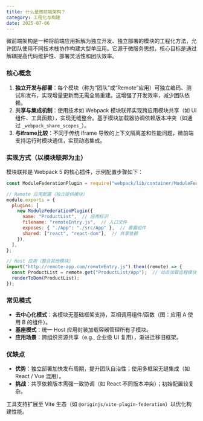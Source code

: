 ```yaml
---
title: 什么是微前端架构？
category: 工程化与构建
date: 2025-07-06
---
```

微前端架构是一种将前端应用拆解为独立开发、独立部署的模块的工程化方法，允许团队使用不同技术栈协作构建大型单应用。它源于微服务思想，核心目标是通过解耦提高代码维护性、部署灵活性和团队效率。  

### 核心概念  
1. **独立开发与部署**：每个模块（称为“团队”或“Remote”应用）可独立编码、测试和发布，实现增量更新而无需全局重建。这增强了开发效率，减少团队依赖。  
2. **共享与集成机制**：使用技术如 Webpack 模块联邦实现跨应用模块共享（如 UI 组件、工具函数），实现无缝整合。基于模块加载器协调依赖版本冲突（如通过 `_webpack_share_scopes_`）。  
3. **与iframe比较**：不同于传统 iframe 导致的上下文隔离差和性能问题，微前端支持运行时模块通信，实现动态集成。  

### 实现方式（以模块联邦为主）  
模块联邦是 Webpack 5 的核心插件，示例配置步骤如下：  
```javascript
const ModuleFederationPlugin = require("webpack/lib/container/ModuleFederationPlugin");

// Remote 应用配置（独立提供模块）
module.exports = {
  plugins: [
    new ModuleFederationPlugin({
      name: "ProductList",  // 应用标识
      filename: "remoteEntry.js",  // 入口文件
      exposes: { "./App": "./src/App" },  // 暴露组件
      shared: ["react", "react-dom"],  // 共享依赖
    }),
  ],
};
```  
```javascript
// Host 应用（整合其他模块）
import("http://remote-app.com/remoteEntry.js").then((remote) => {
  const ProductList = remote.get("ProductList/App");  // 动态加载远程模块
  renderToDom(ProductList);  
});
```  
### 常见模式  
- **去中心化模式**：各模块无基础框架支持，互相调用组件/函数（图：应用 A 使用 B 的组件）。  
- **基座模式**：统一 Host 应用封装加载容器管理所有子模块。  
- **应用场景**：跨组织资源共享（e.g., 企业级 UI 复用），渐进迁移旧框架。  

### 优缺点  
- **优势**：独立部署加快发布周期，提升团队自治性；使用多框架无缝集成（如 React / Vue 混用）。  
- **挑战**：共享依赖版本需强一致协调（如 React 不同版本冲突）；初始配置较复杂。  

工具支持扩展至 Vite 生态（如 `@originjs/vite-plugin-federation`）以优化构建性能。  
